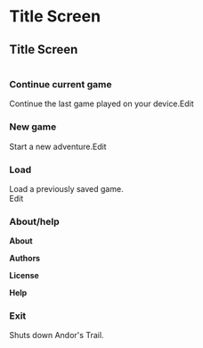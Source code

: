 # Title Screen

## Title Screen

<div align="left"><img src="../.gitbook/assets/title.webp" alt=""></div>

### Continue current game <a href="#continue_current_game" id="continue_current_game"></a>

Continue the last game played on your device.Edit

### New game <a href="#new_game" id="new_game"></a>

Start a new adventure.Edit

### Load <a href="#load" id="load"></a>

Load a previously saved game.\
Edit

### About/help

**About**

**Authors**

**License**

**Help**

### Exit <a href="#exit" id="exit"></a>

Shuts down Andor's Trail.
